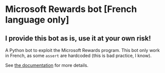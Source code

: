 # Microsoft Rewards bot [French language only]
## I provide this bot as is, use it at your own risk!

A Python bot to exploit the Microsoft Rewards program.
This bot only work in French, as some `assert` are hardcoded (this is bad practice, I know).

See [the documentation](https://github.com/marcb152/msft-rewards-bot/releases) for more details.
